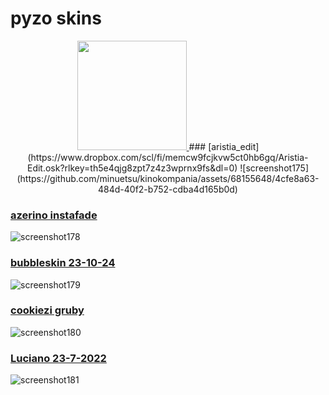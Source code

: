 # pyzo skins

 <p align="center">
 <a href="https://osu.ppy.sh/users/14245185">
 <img src="https://a.ppy.sh/14245185"
       width="175"
       height="175">
 </a>
### [aristia_edit](https://www.dropbox.com/scl/fi/memcw9fcjkvw5ct0hb6gq/Aristia-Edit.osk?rlkey=th5e4qjg8zpt7z4z3wprnx9fs&dl=0)
![screenshot175](https://github.com/minuetsu/kinokompania/assets/68155648/4cfe8a63-484d-40f2-b752-cdba4d165b0d)

### [azerino instafade](https://www.dropbox.com/scl/fi/zuvyawjp668h8x1xrn1s8/azerino-instafade.osk?rlkey=wyzq8tx4wvd657hn25dkup71w&dl=0)
![screenshot178](https://github.com/minuetsu/kinokompania/assets/68155648/bacbc158-e685-4ffb-a1f6-e36668df0d0b)

### [bubbleskin 23-10-24](https://www.dropbox.com/scl/fi/edssfuo14nj9uysh8672b/BubbleSkin23-10-24.osk?rlkey=f8bg5490jtd3ddkh3q814h07y&dl=0)
![screenshot179](https://github.com/minuetsu/kinokompania/assets/68155648/36a3cf75-d6c8-4252-b46e-f023e4059b88)

### [cookiezi gruby](https://www.dropbox.com/scl/fi/779zq401edmbiki67j1yb/cookiezi-gruby.osk?rlkey=6wmswx45g1l2gudu2gnrbd3p3&dl=0)
![screenshot180](https://github.com/minuetsu/kinokompania/assets/68155648/f6411e63-ae6c-4868-9dc0-4c61098e2106)

### [Luciano 23-7-2022](https://www.dropbox.com/scl/fi/ghv4hv5fbyzfdw1pzexfr/Luciano-23-7-2022.osk?rlkey=bohjeuxe5i8fkvk1mwmm771y8&dl=0)
![screenshot181](https://github.com/minuetsu/kinokompania/assets/68155648/b9476e58-69f9-45d4-b88e-e0b39b71c409)

 </p>
